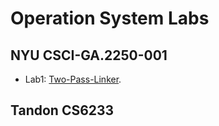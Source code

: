 Operation System Labs
===

NYU CSCI-GA.2250-001
---

- Lab1: [Two-Pass-Linker](https://github.com/Mr-Phoebe/ProgramDesign/tree/master/Operation%20System%20Labs/courant-lab1).


Tandon CS6233
---


